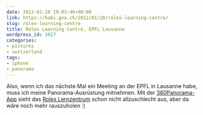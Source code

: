 ```yaml
---
date: 2012-01-20 19:03:46+00:00
link: https://habi.gna.ch/2012/01/20/rolex-learning-centre/
slug: rolex-learning-centre
title: Rolex Learning Centre, EPFL Lausanne
wordpress_id: 2627
categories:
- pictures
- switzerland
tags:
- iphone
- panorama
---
```


Also, wenn ich das nächste Mal ein Meeting an der EPFL in Lausanne habe, muss ich meine Panorama-Ausrüstung mitnehmen. Mit der [360Panorama-App](http://occipital.com/360/app) sieht das [Rolex Lernzentrum](http://www.rolexlearningcenter.ch/) schon nicht allzuschlecht aus, aber da wäre noch mehr rauszuholen :)




